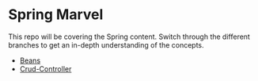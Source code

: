 # Spring Marvel 

This repo will be covering the Spring content.
Switch through the different branches to get an in-depth understanding of the concepts.

* [Beans](https://github.com/savannahvaith/Spring-Marvel/tree/beans)
* [Crud-Controller](https://github.com/savannahvaith/Spring-Marvel/tree/crud-controller)